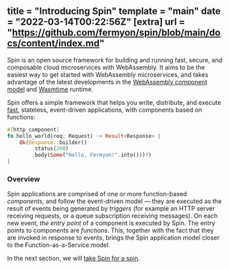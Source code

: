 title = "Introducing Spin"
template = "main"
date = "2022-03-14T00:22:56Z"
[extra]
url = "https://github.com/fermyon/spin/blob/main/docs/content/index.md"
---

Spin is an open source framework for building and running fast, secure, and
composable cloud microservices with WebAssembly. It aims to be the easiest way
to get started with WebAssembly microservices, and takes advantage of the latest
developments in the
[WebAssembly component model](https://github.com/WebAssembly/component-model)
and [Wasmtime](https://wasmtime.dev/) runtime.

Spin offers a simple framework that helps you write, distribute, and execute
[fast](https://fermyon.github.io/spin-benchmarks/criterion/reports/),
stateless, event-driven applications, with components based on functions:

```rust
#[http_component]​
fn hello_world(req: Request) -> Result<Response> {​
    Ok(Response::builder()​
        .status(200)​
        .body(Some("Hello, Fermyon!".into()))?)​
}​
```

### Overview

Spin applications are comprised of one or more function-based _components_, and
follow the event-driven model — they are executed as the result of events being
generated by _triggers_ (for example an HTTP server receiving requests, or a queue
subscription receiving messages). On each new event, _the entry point_ of a
component is executed by Spin. The entry points to components are _functions_.
This, together with the fact that they are invoked in response to events, brings
the Spin application model closer to the Function-as-a-Service model.

In the next section, we will [take Spin for a spin](/quickstart).
